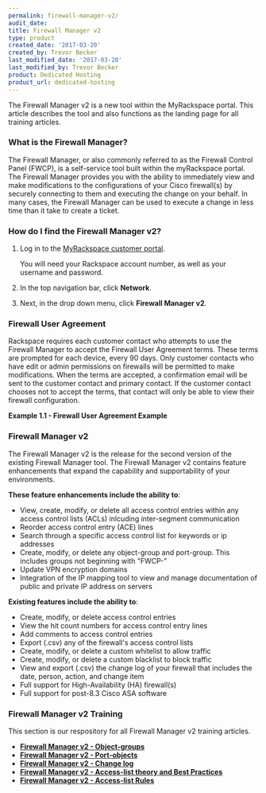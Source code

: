 ```yaml
---
permalink: firewall-manager-v2/
audit_date:
title: Firewall Manager v2
type: product
created_date: '2017-03-20'
created_by: Trevor Becker
last_modified_date: '2017-03-20'
last_modified_by: Trevor Becker
product: Dedicated Hosting
product_url: dedicated-hosting
---
```


<!-- IMAGE "Logo" -->
The Firewall Manager v2 is a new tool within the MyRackspace portal. This article describes the tool and also functions as the landing page for all training articles.

### What is the Firewall Manager?

The Firewall Manager, or also commonly referred to as the Firewall Control Panel (FWCP), is a self-service tool built within the myRackspace portal. The Firewall Manager provides you with the ability to immediately view and make modifications to the configurations of your Cisco firewall(s) by securely connecting to them and executing the change on your behalf. In many cases, the Firewall Manager can be used to execute a change in less time than it take to create a ticket.

### How do I find the Firewall Manager v2?

1. Log in to the [MyRackspace customer portal](https://my.rackspace.com/portal/auth/login).

   You will need your Rackspace account number, as well as your username and password.

2. In the top navigation bar, click **Network**.

3. Next, in the drop down menu, click **Firewall Manager v2**.

<!--- IMAGE "Dropdown -->

### Firewall User Agreement

Rackspace requires each customer contact who attempts to use the Firewall Manager to accept the Firewall User Agreement terms. These terms are prompted for each device, every 90 days. Only customer contacts who have edit or admin permissions on firewalls will be permitted to make modifications. When the terms are accepted, a confirmation email will be sent to the customer contact and primary contact. If the customer contact chooses not to accept the terms, that contact will only be able to view their firewall configuration.

**Example 1.1 - Firewall User Agreement Example**
<!-- IMAGE "Firewall User Agreement"-->

### Firewall Manager v2

The Firewall Manager v2 is the release for the second version of the existing Firewall Manager tool. The Firewall Manager v2 contains feature enhancements that expand the capability and supportability of your environments. 

**These feature enhancements include the ability to**:

- View, create, modify, or delete all access control entries within any access control lists (ACLs) inlcuding inter-segment communication
- Reorder access control entry (ACE) lines
- Search through a specific access control list for keywords or ip addresses
- Create, modify, or delete any object-group and port-group. This includes groups not beginning with "FWCP-"
- Update VPN encryption domains
- Integration of the IP mapping tool to view and manage documentation of public and private IP address on servers
 
**Existing features include the ability to**:

- Create, modify, or delete access control entries
- View the hit count numbers for access control entry lines
- Add comments to access control entries
- Export (.csv) any of the firewall's access control lists
- Create, modify, or delete a custom whitelist to allow traffic
- Create, modify, or delete a custom blacklist to block traffic
- View and export (.csv) the change log of your firewall that includes the date, person, action, and change item
- Full support for High-Availability (HA) firewall(s)
- Full support for post-8.3 Cisco ASA software 

### Firewall Manager v2 Training

This section is our respository for all Firewall Manager v2 training articles.

- **[Firewall Manager v2 - Object-groups](https://support.rackspace.com/how-to/firewall-manager-v2-object-groups)** 
- **[Firewall Manager v2 - Port-objects](https://support.rackspace.com/how-to/firewall-manager-v2-port-groups)**
- **[Firewall Manager v2 - Change log](https://support.rackspace.com/how-to/firewall-manager-v2-change-log)**
- **[Firewall Manager v2 - Access-list theory and Best Practices](https://support.rackspace.com/how-to/firewall-manager-v2-access-list-theory-and-best-practices)**
- **[Firewall Manager v2 - Access-list Rules](https://support.rackspace.com/how-to/firewall-manager-v2-access-list-rules)**
